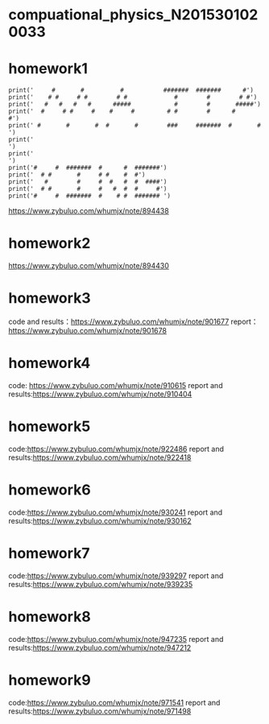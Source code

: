 # compuational_physics_N2015301020033
# homework1
    print('     #       #          #           #######  #######      #')
    print('    # #     # #        # #             #        #        # #')
    print('   #   #   #   #      #####            #        #       #####')
    print('  #     # #     #    #     #         # #        #      #     #')
    print(' #       #       #  #       #        ###     #######  #       # ')
    print('                                                                    ')
    print('                                                                  ')
    print('#     #  #######  #      #  #######')
    print('  # #       #     # #    #  #')
    print('   #        #     #  #   #  #  ####')
    print('  # #       #     #   #  #  #     #')
    print('#     #  #######  #    # #  ####### ')

https://www.zybuluo.com/whumjx/note/894438



# homework2
https://www.zybuluo.com/whumjx/note/894430

# homework3
code and results：https://www.zybuluo.com/whumjx/note/901677
report：https://www.zybuluo.com/whumjx/note/901678

# homework4
code: https://www.zybuluo.com/whumjx/note/910615
report and results:https://www.zybuluo.com/whumjx/note/910404

# homework5
code:https://www.zybuluo.com/whumjx/note/922486
report and results:https://www.zybuluo.com/whumjx/note/922418

# homework6
code:https://www.zybuluo.com/whumjx/note/930241
report and results:https://www.zybuluo.com/whumjx/note/930162

# homework7
code:https://www.zybuluo.com/whumjx/note/939297
report and results:https://www.zybuluo.com/whumjx/note/939235

# homework8
code:https://www.zybuluo.com/whumjx/note/947235
report and results:https://www.zybuluo.com/whumjx/note/947212

# homework9
code:https://www.zybuluo.com/whumjx/note/971541
report and results:https://www.zybuluo.com/whumjx/note/971498

